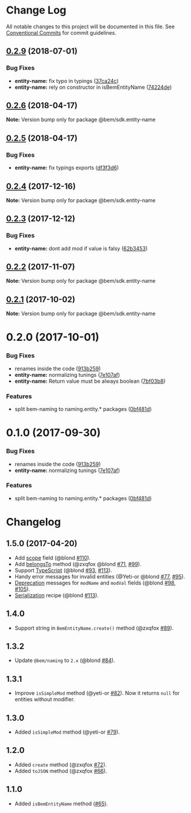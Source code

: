# Change Log

All notable changes to this project will be documented in this file.
See [Conventional Commits](https://conventionalcommits.org) for commit guidelines.

<a name="0.2.9"></a>
## [0.2.9](https://github.com/bem/bem-sdk/compare/@bem/sdk.entity-name@0.2.6...@bem/sdk.entity-name@0.2.9) (2018-07-01)


### Bug Fixes

* **entity-name:** fix typo in typings ([37ca24c](https://github.com/bem/bem-sdk/commit/37ca24c))
* **entity-name:** rely on constructor in isBemEntityName ([74224de](https://github.com/bem/bem-sdk/commit/74224de))




<a name="0.2.6"></a>
## [0.2.6](https://github.com/bem/bem-sdk/compare/@bem/sdk.entity-name@0.2.5...@bem/sdk.entity-name@0.2.6) (2018-04-17)




**Note:** Version bump only for package @bem/sdk.entity-name

<a name="0.2.5"></a>
## [0.2.5](https://github.com/bem/bem-sdk/compare/@bem/sdk.entity-name@0.2.4...@bem/sdk.entity-name@0.2.5) (2018-04-17)


### Bug Fixes

* **entity-name:** fix typings exports ([df3f3d6](https://github.com/bem/bem-sdk/commit/df3f3d6))




<a name="0.2.4"></a>
## [0.2.4](https://github.com/bem/bem-sdk/compare/@bem/sdk.entity-name@0.2.3...@bem/sdk.entity-name@0.2.4) (2017-12-16)




**Note:** Version bump only for package @bem/sdk.entity-name

<a name="0.2.3"></a>
## [0.2.3](https://github.com/bem/bem-sdk/compare/@bem/sdk.entity-name@0.2.2...@bem/sdk.entity-name@0.2.3) (2017-12-12)


### Bug Fixes

* **entity-name:** dont add mod if value is falsy ([62b3453](https://github.com/bem/bem-sdk/commit/62b3453))




<a name="0.2.2"></a>
## [0.2.2](https://github.com/bem/bem-sdk/compare/@bem/sdk.entity-name@0.2.0...@bem/sdk.entity-name@0.2.2) (2017-11-07)




**Note:** Version bump only for package @bem/sdk.entity-name

<a name="0.2.1"></a>
## [0.2.1](https://github.com/bem/bem-sdk/compare/@bem/sdk.entity-name@0.2.0...@bem/sdk.entity-name@0.2.1) (2017-10-02)




**Note:** Version bump only for package @bem/sdk.entity-name

<a name="0.2.0"></a>
# 0.2.0 (2017-10-01)


### Bug Fixes

* renames inside the code ([913b259](https://github.com/bem/bem-sdk/commit/913b259))
* **entity-name:** normalizing tunings ([7e107af](https://github.com/bem/bem-sdk/commit/7e107af))
* **entity-name:** Return value must be always boolean ([7bf03b8](https://github.com/bem/bem-sdk/commit/7bf03b8))


### Features

* split bem-naming to naming.entity.* packages ([0bf481d](https://github.com/bem/bem-sdk/commit/0bf481d))




<a name="0.1.0"></a>
# 0.1.0 (2017-09-30)


### Bug Fixes

* renames inside the code ([913b259](https://github.com/bem/bem-sdk/commit/913b259))
* **entity-name:** normalizing tunings ([7e107af](https://github.com/bem/bem-sdk/commit/7e107af))


### Features

* split bem-naming to naming.entity.* packages ([0bf481d](https://github.com/bem/bem-sdk/commit/0bf481d))




Changelog
=========

1.5.0 (2017-04-20)
------------------

* Add [scope](./README.md#scope) field (@blond [#110]).
* Add [belongsTo](./README.md#belongstoentityname) method (@zxqfox @blond [#71], [#99]).
* Support [TypeScript](./README.md#typescript-support) (@blond [#93], [#113]).
* Handy error messages for invalid entities (@Yeti-or @blond [#77], [#95]).
* [Deprecation](./README.md#deprecation) messages for `modName` and `modVal` fields (@blond [#98], [#105]).
* [Serialization](./README.md#serialization) recipe (@blond [#113]).

[#113]: https://github.com/bem-sdk/bem-entity-name/pull/113
[#110]: https://github.com/bem-sdk/bem-entity-name/pull/110
[#105]: https://github.com/bem-sdk/bem-entity-name/pull/105
[#99]: https://github.com/bem-sdk/bem-entity-name/pull/99
[#98]: https://github.com/bem-sdk/bem-entity-name/pull/98
[#95]: https://github.com/bem-sdk/bem-entity-name/pull/95
[#93]: https://github.com/bem-sdk/bem-entity-name/pull/93
[#77]: https://github.com/bem-sdk/bem-entity-name/pull/77
[#71]: https://github.com/bem-sdk/bem-entity-name/pull/71

1.4.0
-----

* Support string in `BemEntityName.create()` method (@zxqfox [#89]).

[#89]: https://github.com/bem-sdk/bem-entity-name/pull/89

1.3.2
-----

* Update `@bem/naming` to `2.x` (@blond [#84]).

[#84]: https://github.com/bem-sdk/bem-entity-name/pull/84

1.3.1
-----

* Improve `isSimpleMod` method (@yeti-or [#82]).
Now it returns `null` for entities without modifier.

[#82]: https://github.com/bem-sdk/bem-entity-name/pull/82

1.3.0
-----

* Added `isSimpleMod` method (@yeti-or [#79]).

[#79]: https://github.com/bem-sdk/bem-entity-name/pull/79

1.2.0
-----

* Added `create` method (@zxqfox [#72]).
* Added `toJSON` method (@zxqfox [#66]).

[#72]: https://github.com/bem-sdk/bem-entity-name/pull/72
[#66]: https://github.com/bem-sdk/bem-entity-name/pull/66

1.1.0
-----

* Added `isBemEntityName` method ([#65]).

[#65]: https://github.com/bem-sdk/bem-entity-name/pull/65
